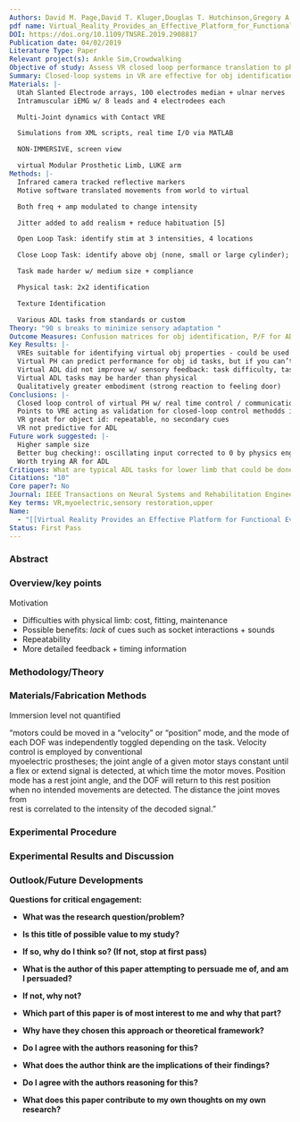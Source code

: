 ```yaml
---
Authors: David M. Page,David T. Kluger,Douglas T. Hutchinson,Gregory A. Clark,Heather L. Benz,Jacob A. George,Janell S. Joyner,Suzanne M. Wendelken,Tyler S. Davis
pdf name: Virtual_Reality_Provides_an_Effective_Platform_for_Functional_Evaluations_of_Closed-Loop_Neuromyoelectric_Control
DOI: https://doi.org/10.1109/TNSRE.2019.2908817
Publication date: 04/02/2019
Literature Type: Paper
Relevant project(s): Ankle Sim,Crowdwalking
Objective of study: Assess VR closed loop performance translation to physical world
Summary: Closed-loop systems in VR are effective for obj identification.  Less effective for ADL tasks
Materials: |-
  Utah Slanted Electrode arrays, 100 electrodes median + ulnar nerves
  Intramuscular iEMG w/ 8 leads and 4 electrodees each 

  Multi-Joint dynamics with Contact VRE

  Simulations from XML scripts, real time I/O via MATLAB

  NON-IMMERSIVE, screen view 

  virtual Modular Prosthetic Limb, LUKE arm
Methods: |-
  Infrared camera tracked reflective markers
  Motive software translated movements from world to virtual

  Both freq + amp modulated to change intensity

  Jitter added to add realism + reduce habituation [5]

  Open Loop Task: identify stim at 3 intensities, 4 locations 

  Close Loop Task: identify above obj (none, small or large cylinder); identify large or small + soft/hard

  Task made harder w/ medium size + compliance

  Physical task: 2x2 identification

  Texture Identification

  Various ADL tasks from standards or custom
Theory: "90 s breaks to minimize sensory adaptation "
Outcome Measures: Confusion matrices for obj identification, P/F for ADL task within 60s; sensor output
Key Results: |-
  VREs suitable for identifying virtual obj properties - could be used just to indicate stim parameter effectivness
  Virtual PH can predict performance for obj id tasks, but if you can’t do it virtually doesn’t mean you can’t physically
  Virtual ADL did not improve w/ sensory feedback: task difficulty, tasks not relying on sensation, small # trials
  Virtual ADL tasks may be harder than physical 
  Qualitatively greater embodiment (strong reaction to feeling door)
Conclusions: |-
  Closed loop control of virtual PH w/ real time control / communication 
  Points to VRE acting as validation for closed-loop control methodds irl
  VR great for object id: repeatable, no secondary cues
  VR not predictive for ADL
Future work suggested: |-
  Higher sample size
  Better bug checking!: oscillating input corrected to 0 by physics engine led to no stim
  Worth trying AR for ADL
Critiques: What are typical ADL tasks for lower limb that could be done in VR?
Citations: "10"
Core paper?: No
Journal: IEEE Transactions on Neural Systems and Rehabilitation Engineering
Key terms: VR,myoelectric,sensory restoration,upper
Name:
  - "[[Virtual Reality Provides an Effective Platform for Functional Evaluations of Closed-Loop Neuromyoelectric Control]]"
Status: First Pass
---
```

### **Abstract**

  

### **Overview/key points**

Motivation

- Difficulties with physical limb: cost, fitting, maintenance
- Possible benefits: _lack_ of cues such as socket interactions + sounds
- Repeatability
- More detailed feedback + timing information

### **Methodology/Theory**

  

### **Materials/Fabrication Methods**

Immersion level not quantified

“motors could be moved in a “velocity” or “position” mode, and the mode of each DOF was independently toggled depending on the task. Velocity control is employed by conventional  
myoelectric prostheses; the joint angle of a given motor stays constant until a flex or extend signal is detected, at which time the motor moves. Position mode has a rest joint angle, and the DOF will return to this rest position when no intended movements are detected. The distance the joint moves from  
rest is correlated to the intensity of the decoded signal.”

### **Experimental Procedure**

  

### **Experimental Results and Discussion**

  

### **Outlook/Future Developments**

**Questions for critical engagement:**

- **What was the research question/problem?**

  

- **Is this title of possible value to my study?**

- **If so, why do I think so? (If not, stop at first pass)**

  

- **What is the author of this paper attempting to persuade me of, and am I persuaded?**

- **If not, why not?**

  

- **Which part of this paper is of most interest to me and why that part?**

  

- **Why have they chosen this approach or theoretical framework?**

- **Do I agree with the authors reasoning for this?**

  

- **What does the author think are the implications of their findings?**

- **Do I agree with the authors reasoning for this?**

  

- **What does this paper contribute to my own thoughts on my own research?**